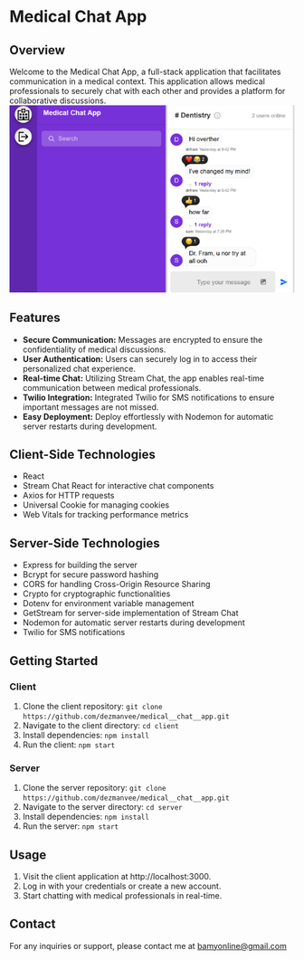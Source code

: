 # Medical Chat App

## Overview

Welcome to the Medical Chat App, a full-stack application that facilitates communication in a medical context. This application allows medical professionals to securely chat with each other and provides a platform for collaborative discussions.
![Client Thumbnail](./client/src/assets/Thumbnail.png)

## Features

- **Secure Communication:** Messages are encrypted to ensure the confidentiality of medical discussions.
- **User Authentication:** Users can securely log in to access their personalized chat experience.
- **Real-time Chat:** Utilizing Stream Chat, the app enables real-time communication between medical professionals.
- **Twilio Integration:** Integrated Twilio for SMS notifications to ensure important messages are not missed.
- **Easy Deployment:** Deploy effortlessly with Nodemon for automatic server restarts during development.

## Client-Side Technologies

- React
- Stream Chat React for interactive chat components
- Axios for HTTP requests
- Universal Cookie for managing cookies
- Web Vitals for tracking performance metrics

## Server-Side Technologies

- Express for building the server
- Bcrypt for secure password hashing
- CORS for handling Cross-Origin Resource Sharing
- Crypto for cryptographic functionalities
- Dotenv for environment variable management
- GetStream for server-side implementation of Stream Chat
- Nodemon for automatic server restarts during development
- Twilio for SMS notifications

## Getting Started

### Client

1. Clone the client repository: `git clone https://github.com/dezmanvee/medical__chat__app.git`
2. Navigate to the client directory: `cd client`
3. Install dependencies: `npm install`
4. Run the client: `npm start`

### Server

1. Clone the server repository: `git clone https://github.com/dezmanvee/medical__chat__app.git`
2. Navigate to the server directory: `cd server`
3. Install dependencies: `npm install`
4. Run the server: `npm start`

## Usage

1. Visit the client application at http://localhost:3000.
2. Log in with your credentials or create a new account.
3. Start chatting with medical professionals in real-time.

## Contact

For any inquiries or support, please contact me at bamyonline@gmail.com

